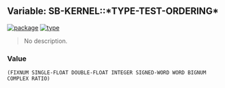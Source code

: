 ## Variable: SB-KERNEL::\*TYPE-TEST-ORDERING\*
[![package](https://img.shields.io/badge/Package-SB--KERNEL-5f9ea0.svg?style=social&colorA=999999)](../) [![type](https://img.shields.io/badge/Type-Variable-5f9ea0.svg?style=social&colorA=999999)](../#variable) 

> No description.

### Value
```
(FIXNUM SINGLE-FLOAT DOUBLE-FLOAT INTEGER SIGNED-WORD WORD BIGNUM COMPLEX RATIO)
```
